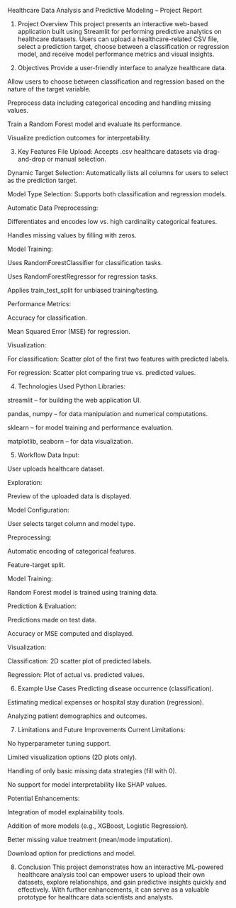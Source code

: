 Healthcare Data Analysis and Predictive Modeling – Project Report
1. Project Overview
This project presents an interactive web-based application built using Streamlit for performing predictive analytics on healthcare datasets. Users can upload a healthcare-related CSV file, select a prediction target, choose between a classification or regression model, and receive model performance metrics and visual insights.

2. Objectives
Provide a user-friendly interface to analyze healthcare data.

Allow users to choose between classification and regression based on the nature of the target variable.

Preprocess data including categorical encoding and handling missing values.

Train a Random Forest model and evaluate its performance.

Visualize prediction outcomes for interpretability.

3. Key Features
File Upload: Accepts .csv healthcare datasets via drag-and-drop or manual selection.

Dynamic Target Selection: Automatically lists all columns for users to select as the prediction target.

Model Type Selection: Supports both classification and regression models.

Automatic Data Preprocessing:

Differentiates and encodes low vs. high cardinality categorical features.

Handles missing values by filling with zeros.

Model Training:

Uses RandomForestClassifier for classification tasks.

Uses RandomForestRegressor for regression tasks.

Applies train_test_split for unbiased training/testing.

Performance Metrics:

Accuracy for classification.

Mean Squared Error (MSE) for regression.

Visualization:

For classification: Scatter plot of the first two features with predicted labels.

For regression: Scatter plot comparing true vs. predicted values.

4. Technologies Used
Python Libraries:

streamlit – for building the web application UI.

pandas, numpy – for data manipulation and numerical computations.

sklearn – for model training and performance evaluation.

matplotlib, seaborn – for data visualization.

5. Workflow
Data Input:

User uploads healthcare dataset.

Exploration:

Preview of the uploaded data is displayed.

Model Configuration:

User selects target column and model type.

Preprocessing:

Automatic encoding of categorical features.

Feature-target split.

Model Training:

Random Forest model is trained using training data.

Prediction & Evaluation:

Predictions made on test data.

Accuracy or MSE computed and displayed.

Visualization:

Classification: 2D scatter plot of predicted labels.

Regression: Plot of actual vs. predicted values.

6. Example Use Cases
Predicting disease occurrence (classification).

Estimating medical expenses or hospital stay duration (regression).

Analyzing patient demographics and outcomes.

7. Limitations and Future Improvements
Current Limitations:

No hyperparameter tuning support.

Limited visualization options (2D plots only).

Handling of only basic missing data strategies (fill with 0).

No support for model interpretability like SHAP values.

Potential Enhancements:

Integration of model explainability tools.

Addition of more models (e.g., XGBoost, Logistic Regression).

Better missing value treatment (mean/mode imputation).

Download option for predictions and model.

8. Conclusion
This project demonstrates how an interactive ML-powered healthcare analysis tool can empower users to upload their own datasets, explore relationships, and gain predictive insights quickly and effectively. With further enhancements, it can serve as a valuable prototype for healthcare data scientists and analysts.
